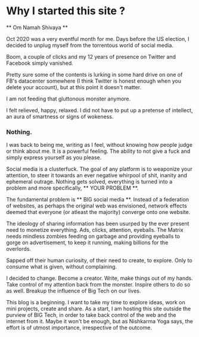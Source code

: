 # Why I started this site ? 

** Om Namah Shivaya  ** 

Oct 2020 was a very eventful month for me. Days before the US election, I decided to unplug myself 
from the torrentous world of social media. 

Boom, a couple of clicks and my 12 years of presence on Twitter and Facebook simply vanished. 

Pretty sure some of the contents is lurking in some hard drive on one of FB's
datacenter somewhere (I think Twitter is honest enough when you delete your account), but at this point
it doesn't matter. 

I am not feeding that gluttonous monster anymore. 

I felt relieved, happy, relaxed. I did not have to put up a pretense of intellect, an aura of smartness or 
signs of wokeness. 

### Nothing. 


I was back to being me, writing as  I feel, without knowing how people judge or think about me. 
It is a powerful feeling. The ability to not give a fuck and simply express yourself as you please. 

Social media is a clusterfuck. The goal of any platform is to weaponize your attention, to steer it towards
an ever negative whirpool of shit, inanity and ephemeral outrage. Nothing gets solved, everything is turned
into a problem and more specifically, ** YOUR PROBLEM **.

The fundamental problem is ** BIG social media **. Instead of a federation of websites, as perhaps the original web
was envisioned, network effects deemed that everyone (or atleast the majority) converge onto one website. 

The ideology of sharing information has been usurped by the ever present need to monetize everything. Ads,
clicks, attention, eyeballs. The Matrix needs mindless zombies feeding on garbage and providing eyeballs to gorge
on advertisement, to keep it running, making billions for the overlords.

Sapped off their human curiosity, of their need to create, to explore. Only to consume what is given, without
complaining. 

I decided to change. Become a creator. Write, make things out of my hands. Take control of my attention back
from the monster. Inspire others to do so as well. Breakup the influence of Big Tech on our lives.

This blog is a beginning. I want to take my time to explore ideas, work on mini projects, create and share. 
As a start, I am hosting this site outside the purview of BIG Tech, in order to take back control of the web
and the internet from it. Maybe it won't be enough, but as Nishkarma Yoga says, the effort is of utmost importance,
irrespective of the outcome. 

